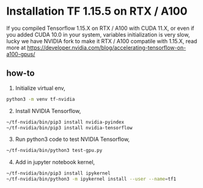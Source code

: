# Installation TF 1.15.5 on RTX / A100

If you compiled Tensorflow 1.15.X on RTX / A100 with CUDA 11.X, or even if you added CUDA 10.0 in your system, variables initialization is very slow, lucky we have NVIDIA fork to make it RTX / A100 compatile with 1.15.X, read more at https://developer.nvidia.com/blog/accelerating-tensorflow-on-a100-gpus/

## how-to

1. Initialize virtual env,

```bash
python3 -m venv tf-nvidia
```

2. Install NVIDIA Tensorflow,

```bash
~/tf-nvidia/bin/pip3 install nvidia-pyindex
~/tf-nvidia/bin/pip3 install nvidia-tensorflow
```

3. Run python3 code to test NVIDIA Tensorflow,

```bash
~/tf-nvidia/bin/python3 test-gpu.py
```

4. Add in jupyter notebook kernel,

```bash
~/tf-nvidia/bin/pip3 install ipykernel
~/tf-nvidia/bin/python3 -m ipykernel install --user --name=tf1
```